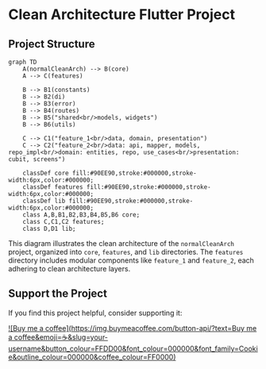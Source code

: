 # Clean Architecture Flutter Project

## Project Structure

```mermaid
graph TD
    A(normalCleanArch) --> B(core)
    A --> C(features)

    B --> B1(constants)
    B --> B2(di)
    B --> B3(error)
    B --> B4(routes)
    B --> B5("shared<br/>models, widgets")
    B --> B6(utils)

    C --> C1("feature_1<br/>data, domain, presentation")
    C --> C2("feature_2<br/>data: api, mapper, models, repo_impl<br/>domain: entities, repo, use_cases<br/>presentation: cubit, screens")

    classDef core fill:#90EE90,stroke:#000000,stroke-width:6px,color:#000000;
    classDef features fill:#90EE90,stroke:#000000,stroke-width:6px,color:#000000;
    classDef lib fill:#90EE90,stroke:#000000,stroke-width:6px,color:#000000;
    class A,B,B1,B2,B3,B4,B5,B6 core;
    class C,C1,C2 features;
    class D,D1 lib;
```

This diagram illustrates the clean architecture of the `normalCleanArch` project, organized into `core`, `features`, and `lib` directories. The `features` directory includes modular components like `feature_1` and `feature_2`, each adhering to clean architecture layers.

## Support the Project

If you find this project helpful, consider supporting it:

[![Buy me a coffee](https://img.buymeacoffee.com/button-api/?text=Buy me a coffee&emoji=☕&slug=your-username&button_colour=FFDD00&font_colour=000000&font_family=Cookie&outline_colour=000000&coffee_colour=FF0000)](https://buymeacoffee.com/your-username)